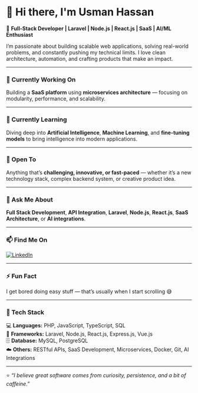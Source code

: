 # 👋 Hi there, I'm Usman Hassan

🚀 **Full-Stack Developer | Laravel | Node.js | React.js | SaaS | AI/ML Enthusiast**

I’m passionate about building scalable web applications, solving real-world problems, and constantly pushing my technical limits. I love clean architecture, automation, and crafting products that make an impact.

---

### 🔭 Currently Working On
Building a **SaaS platform** using **microservices architecture** — focusing on modularity, performance, and scalability.

---

### 🌱 Currently Learning
Diving deep into **Artificial Intelligence**, **Machine Learning**, and **fine-tuning models** to bring intelligence into modern applications.

---

### 👯 Open To
Anything that’s **challenging, innovative, or fast-paced** — whether it’s a new technology stack, complex backend system, or creative product idea.

---

### 💬 Ask Me About
**Full Stack Development**, **API Integration**, **Laravel**, **Node.js**, **React.js**, **SaaS Architecture**, or **AI integrations**.

---

### 📫 Find Me On
[![LinkedIn](https://img.shields.io/badge/LinkedIn-Usman%20Hassan-blue?logo=linkedin&logoColor=white)](https://www.linkedin.com/in/u-hassan)

---

### ⚡ Fun Fact
I get bored doing easy stuff — that’s usually when I start scrolling 😅

---

### 🧠 Tech Stack

💻 **Languages:** PHP, JavaScript, TypeScript, SQL  
🧩 **Frameworks:** Laravel, Node.js, React.js, Express.js, Vue.js  
🗄️ **Database:** MySQL, PostgreSQL  
☁️ **Others:** RESTful APIs, SaaS Development, Microservices, Docker, Git, AI Integrations

---

⭐ _“I believe great software comes from curiosity, persistence, and a bit of caffeine.”_
